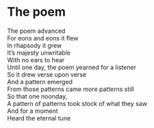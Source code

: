 # The poem


The poem advanced  
For eons and eons it flew  
In rhapsody it grew  
It’s majesty unwritable  
With no ears to hear  
Until one day, the poem yearned for a listener  
So it drew verse upon verse  
And a pattern emerged  
From those patterns came more patterns still  
So that one noonday,  
A pattern of patterns took stock of what they saw  
And for a moment  
Heard the eternal tune

